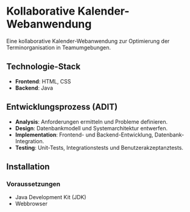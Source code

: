 # Kollaborative Kalender-Webanwendung

Eine kollaborative Kalender-Webanwendung zur Optimierung der Terminorganisation in Teamumgebungen.

## Technologie-Stack

- **Frontend**: HTML, CSS
- **Backend**: Java

## Entwicklungsprozess (ADIT)

- **Analysis**: Anforderungen ermitteln und Probleme definieren.
- **Design**: Datenbankmodell und Systemarchitektur entwerfen.
- **Implementation**: Frontend- und Backend-Entwicklung, Datenbank-Integration.
- **Testing**: Unit-Tests, Integrationstests und Benutzerakzeptanztests.

## Installation

### Voraussetzungen

- Java Development Kit (JDK)
- Webbrowser
